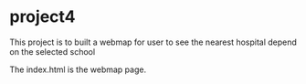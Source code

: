 # project4
This project is to built a webmap for user to see the nearest hospital depend on the selected school

The index.html is the webmap page.
